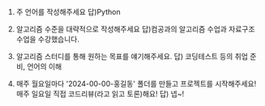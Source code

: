 1. 주 언어를 작성해주세요
답)Python

2. 알고리즘 수준을 대략적으로 작성해주세요
답)컴공과의 알고리즘 수업과 자료구조 수업을 수강했습니다.

3. 알고리즘 스터디를 통해 원하는 목표를 얘기해주세요.
답) 코딩테스트 등의 취업 준비, 언어의 이해

4. 매주 월요일마다 '2024-00-00-홍길동' 폴더를 만들고 프로젝트를 시작해주세요! 매주 일요일 직접 코드리뷰(라고 읽고 토론)해요!
답) 넵~!
